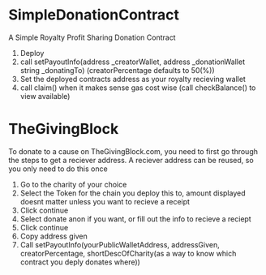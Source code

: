 # SimpleDonationContract
A Simple Royalty Profit Sharing Donation Contract 

1. Deploy
2. call setPayoutInfo(address _creatorWallet, address _donationWallet string _donatingTo)
  (creatorPercentage defaults to 50(%))
3. Set the deployed contracts address as your royalty recieving wallet
4. call claim() when it makes sense gas cost wise (call checkBalance() to view available)

# TheGivingBlock

To donate to a cause on TheGivingBlock.com, you need to first go through the steps to get a reciever address. A reciever address can be reused, so you only need to do this once

1. Go to the charity of your choice
2. Select the Token for the chain you deploy this to, amount displayed doesnt matter unless you want to recieve a receipt
3. Click continue
4. Select donate anon if you want, or fill out the info to recieve a reciept
5. Click continue
6. Copy address given
7. Call setPayoutInfo(yourPublicWalletAddress, addressGiven, creatorPercentage, shortDescOfCharity(as a way to know which contract you deply donates where))

